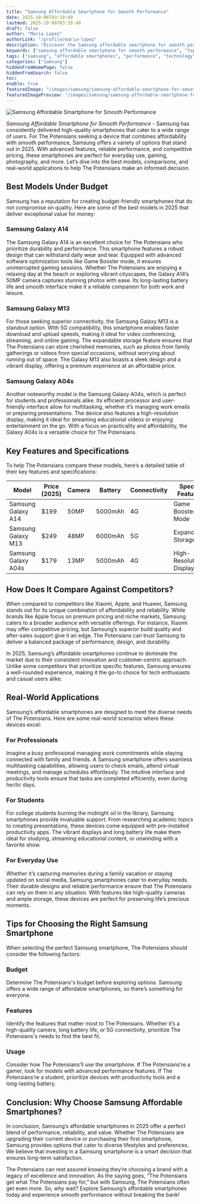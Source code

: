 ```yaml
---
title: "Samsung Affordable Smartphone for Smooth Performance"
date: 2025-10-06T03:19:49
lastmod: 2025-10-06T03:19:49
draft: false
author: "Maria Lopez"
authorLink: "/profile/maria-lopez"
description: "Discover the Samsung affordable smartphone for smooth performance, offering top features, reliable speed, and exceptional value for your everyday needs!"
keywords: ["samsung affordable smartphone for smooth performance", "top samsung affordable smartphone models", "smooth performance samsung smartphones"]
tags: ["samsung", "affordable smartphones", "performance", "technology"]
categories: ["samsung"]
hiddenFromHomePage: false
hiddenFromSearch: false
toc:
enable: true
featuredImage: "/images/samsung/samsung-affordable-smartphone-for-smooth-performance.jpg"
featuredImagePreview: "/images/samsung/samsung-affordable-smartphone-for-smooth-performance.jpg"
---
```


![Samsung Affordable Smartphone for Smooth Performance](/images/samsung/samsung-affordable-smartphone-for-smooth-performance.jpg)



*Samsung Affordable Smartphone for Smooth Performance* - Samsung has consistently delivered high-quality smartphones that cater to a wide range of users. For The Potensians seeking a device that combines affordability with smooth performance, Samsung offers a variety of options that stand out in 2025. With advanced features, reliable performance, and competitive pricing, these smartphones are perfect for everyday use, gaming, photography, and more. Let’s dive into the best models, comparisons, and real-world applications to help The Potensians make an informed decision.

## Best Models Under Budget

Samsung has a reputation for creating budget-friendly smartphones that do not compromise on quality. Here are some of the best models in 2025 that deliver exceptional value for money:

### Samsung Galaxy A14

The Samsung Galaxy A14 is an excellent choice for The Potensians who prioritize durability and performance. This smartphone features a robust design that can withstand daily wear and tear. Equipped with advanced software optimization tools like Game Booster mode, it ensures uninterrupted gaming sessions. Whether The Potensians are enjoying a relaxing day at the beach or exploring vibrant cityscapes, the Galaxy A14’s 50MP camera captures stunning photos with ease. Its long-lasting battery life and smooth interface make it a reliable companion for both work and leisure.

### Samsung Galaxy M13

For those seeking superior connectivity, the Samsung Galaxy M13 is a standout option. With 5G compatibility, this smartphone enables faster download and upload speeds, making it ideal for video conferencing, streaming, and online gaming. The expandable storage feature ensures that The Potensians can store cherished memories, such as photos from family gatherings or videos from special occasions, without worrying about running out of space. The Galaxy M13 also boasts a sleek design and a vibrant display, offering a premium experience at an affordable price.

### Samsung Galaxy A04s

Another noteworthy model is the Samsung Galaxy A04s, which is perfect for students and professionals alike. Its efficient processor and user-friendly interface allow for multitasking, whether it’s managing work emails or preparing presentations. The device also features a high-resolution display, making it ideal for streaming educational videos or enjoying entertainment on the go. With a focus on practicality and affordability, the Galaxy A04s is a versatile choice for The Potensians.

## Key Features and Specifications

To help The Potensians compare these models, here’s a detailed table of their key features and specifications:

<div class="table-responsive">
<table class="html-table">
<thead>
<tr>
<th>Model</th>
<th>Price (2025)</th>
<th>Camera</th>
<th>Battery</th>
<th>Connectivity</th>
<th>Special Features</th>
</tr>
</thead>
<tbody>
<tr>
<td>Samsung Galaxy A14</td>
<td>$199</td>
<td>50MP</td>
<td>5000mAh</td>
<td>4G</td>
<td>Game Booster Mode</td>
</tr>
<tr>
<td>Samsung Galaxy M13</td>
<td>$249</td>
<td>48MP</td>
<td>6000mAh</td>
<td>5G</td>
<td>Expandable Storage</td>
</tr>
<tr>
<td>Samsung Galaxy A04s</td>
<td>$179</td>
<td>13MP</td>
<td>5000mAh</td>
<td>4G</td>
<td>High-Resolution Display</td>
</tr>
</tbody>
</table>
</div>

## How Does It Compare Against Competitors?

When compared to competitors like Xiaomi, Apple, and Huawei, Samsung stands out for its unique combination of affordability and reliability. While brands like Apple focus on premium pricing and niche markets, Samsung caters to a broader audience with versatile offerings. For instance, Xiaomi may offer competitive pricing, but Samsung’s superior build quality and after-sales support give it an edge. The Potensians can trust Samsung to deliver a balanced package of performance, design, and durability.

In 2025, Samsung’s affordable smartphones continue to dominate the market due to their consistent innovation and customer-centric approach. Unlike some competitors that prioritize specific features, Samsung ensures a well-rounded experience, making it the go-to choice for tech enthusiasts and casual users alike.

## Real-World Applications

Samsung’s affordable smartphones are designed to meet the diverse needs of The Potensians. Here are some real-world scenarios where these devices excel:

### For Professionals

Imagine a busy professional managing work commitments while staying connected with family and friends. A Samsung smartphone offers seamless multitasking capabilities, allowing users to check emails, attend virtual meetings, and manage schedules effortlessly. The intuitive interface and productivity tools ensure that tasks are completed efficiently, even during hectic days.

### For Students

For college students burning the midnight oil in the library, Samsung smartphones provide invaluable support. From researching academic topics to creating presentations, these devices come equipped with pre-installed productivity apps. The vibrant displays and long battery life make them ideal for studying, streaming educational content, or unwinding with a favorite show.

### For Everyday Use

Whether it’s capturing memories during a family vacation or staying updated on social media, Samsung smartphones cater to everyday needs. Their durable designs and reliable performance ensure that The Potensians can rely on them in any situation. With features like high-quality cameras and ample storage, these devices are perfect for preserving life’s precious moments.

## Tips for Choosing the Right Samsung Smartphone

When selecting the perfect Samsung smartphone, The Potensians should consider the following factors:

### Budget

Determine The Potensians's budget before exploring options. Samsung offers a wide range of affordable smartphones, so there’s something for everyone.

### Features

Identify the features that matter most to The Potensians. Whether it’s a high-quality camera, long battery life, or 5G connectivity, prioritize The Potensians's needs to find the best fit.

### Usage

Consider how The Potensians’ll use the smartphone. If The Potensians’re a gamer, look for models with advanced performance features. If The Potensians’re a student, prioritize devices with productivity tools and a long-lasting battery.

## Conclusion: Why Choose Samsung Affordable Smartphones?

In conclusion, Samsung’s affordable smartphones in 2025 offer a perfect blend of performance, reliability, and value. Whether The Potensians are upgrading their current device or purchasing their first smartphone, Samsung provides options that cater to diverse lifestyles and preferences. We believe that investing in a Samsung smartphone is a smart decision that ensures long-term satisfaction.

The Potensians can rest assured knowing they’re choosing a brand with a legacy of excellence and innovation. As the saying goes, “The Potensians get what The Potensians pay for,” but with Samsung, The Potensians often get even more. So, why wait? Explore Samsung’s affordable smartphones today and experience smooth performance without breaking the bank!

